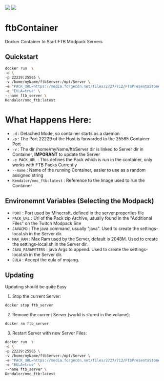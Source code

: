 [![](https://images.microbadger.com/badges/version/kendalor/ftb_server.svg)](https://microbadger.com/images/kendalor/ftb_server "Get your own version badge on microbadger.com")    [![](https://images.microbadger.com/badges/image/kendalor/ftb_server.svg)](https://microbadger.com/images/kendalor/ftb_server "Get your own image badge on microbadger.com")
# ftbContainer
Docker Container to Start FTB Modpack Servers

## Quickstart
```bash
docker run  \
-d \
-p 22229:25565 \
-v /home/myName/ftbServer:/opt/Server \
-e "PACK_URL=https://media.forgecdn.net/files/2727/712/FTBPresentsStoneblock2Server_1.15.0.zip" \
-e "EULA=true" \
--name ftb_server \
Kendalor/mmc_ftb:latest
```
# What Happens Here:

* `-d` : Detached Mode, so container starts as a daemon
* `-p` : The Port 22229 of the Host is forwarded to the 25565 Container Port
* `-v` : The dir /home/myName/ftbServer dir is linked to Server dir in Container, **IMPORANT** to update the Server
* `-e PACK_URL` : This defines the Pack which is run in the container, only works with FTB Packs Currently 
* `--name` : Name of the running Container, easier to use as a random assigned string
* `Kendalor/mmc_ftb:latest` : Reference to the Image used to run the Container


## Environemnt Variables (Selecting the Modpack)


* `PORT` : Port used by Minecraft, defined in the server.properties file
* `PACK_URL` : Url of the Pack zip Archive, usually found in the "Additional Files" on the Twitch Modpack Site
* `JAVACMD` : The java command, usually "java". Used to create the settings-local.sh in the Server dir.
* `MAX_RAM` : Max Ram used by the Server, default is 2048M. Used to create the settings-local.sh in the Server dir.
* `JAVA_PARAMETERS` : java Args to append. Used to create the settings-local.sh in the Server dir.
* `EULA` : Accept the eula of mojang.




## Updating

Updating should be quite Easy

1. Stop the current Server:
```bash
docker stop ftb_server
```
2. Remove the current Server (world is stored in the volume):
```bash
docker rm ftb_server
```
3. Restart Server with new Server Files:
```bash
docker run  \
-d \
-p 22229:25565 \
-v /home/myName/ftbServer:/opt/Server \
-e "PACK_URL=https://media.forgecdn.net/files/2727/712/FTBPresentsStoneblock2Server_1.15.0.zip" \
-e "EULA=true" \
--name ftb_server \
Kendalor/mmc_ftb:latest
```
    

